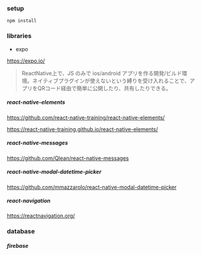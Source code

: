 ### setup

```
npm install
```

### libraries
- expo

https://expo.io/
>ReactNative上で、JS のみで ios/android アプリを作る開発/ビルド環境。ネイティブプラグインが使えないという縛りを受け入れることで、アプリをQRコード経由で簡単に公開したり、共有したりできる。

##### react-native-elements

https://github.com/react-native-training/react-native-elements/

https://react-native-training.github.io/react-native-elements/

##### react-native-messages

https://github.com/Qlean/react-native-messages

##### react-native-modal-datetime-picker

https://github.com/mmazzarolo/react-native-modal-datetime-picker

##### react-navigation

https://reactnavigation.org/

### database
##### firebase


